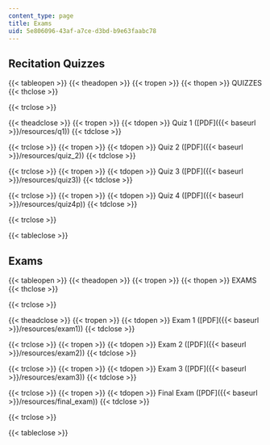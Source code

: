 ```yaml
---
content_type: page
title: Exams
uid: 5e806096-43af-a7ce-d3bd-b9e63faabc78
---
```


Recitation Quizzes
------------------

{{< tableopen >}}
{{< theadopen >}}
{{< tropen >}}
{{< thopen >}}
QUIZZES
{{< thclose >}}

{{< trclose >}}

{{< theadclose >}}
{{< tropen >}}
{{< tdopen >}}
Quiz 1 ([PDF]({{< baseurl >}}/resources/q1))
{{< tdclose >}}

{{< trclose >}}
{{< tropen >}}
{{< tdopen >}}
Quiz 2 ([PDF]({{< baseurl >}}/resources/quiz_2))
{{< tdclose >}}

{{< trclose >}}
{{< tropen >}}
{{< tdopen >}}
Quiz 3 ([PDF]({{< baseurl >}}/resources/quiz3))
{{< tdclose >}}

{{< trclose >}}
{{< tropen >}}
{{< tdopen >}}
Quiz 4 ([PDF]({{< baseurl >}}/resources/quiz4p))
{{< tdclose >}}

{{< trclose >}}

{{< tableclose >}}

Exams
-----

{{< tableopen >}}
{{< theadopen >}}
{{< tropen >}}
{{< thopen >}}
EXAMS
{{< thclose >}}

{{< trclose >}}

{{< theadclose >}}
{{< tropen >}}
{{< tdopen >}}
Exam 1 ([PDF]({{< baseurl >}}/resources/exam1))
{{< tdclose >}}

{{< trclose >}}
{{< tropen >}}
{{< tdopen >}}
Exam 2 ([PDF]({{< baseurl >}}/resources/exam2))
{{< tdclose >}}

{{< trclose >}}
{{< tropen >}}
{{< tdopen >}}
Exam 3 ([PDF]({{< baseurl >}}/resources/exam3))
{{< tdclose >}}

{{< trclose >}}
{{< tropen >}}
{{< tdopen >}}
Final Exam ([PDF]({{< baseurl >}}/resources/final_exam))
{{< tdclose >}}

{{< trclose >}}

{{< tableclose >}}